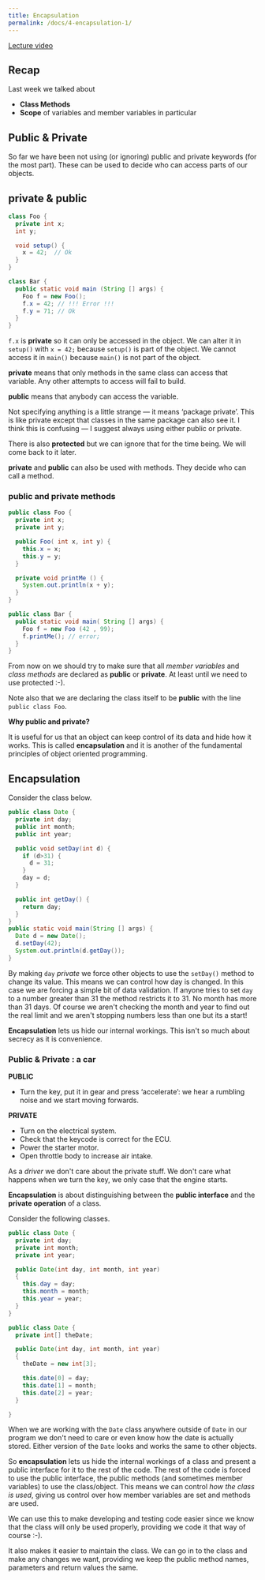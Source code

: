 ```yaml
---
title: Encapsulation
permalink: /docs/4-encapsulation-1/
---
```


[Lecture video](https://web.microsoftstream.com/video/21b6e000-849c-4651-b974-a7bf05e3077a)   

## Recap

Last week we talked about  
* **Class Methods**
* **Scope** of variables and member variables in particular

## Public & Private

So far we have been not using (or ignoring) public and private keywords (for the most part). These can be used to decide who can access parts of our objects.  

## private & public

```java
class Foo {  
  private int x;
  int y;

  void setup() {
    x = 42;  // Ok
  }
}

class Bar {
  public static void main (String [] args) { 
    Foo f = new Foo();
    f.x = 42; // !!! Error !!!
    f.y = 71; // Ok
  }
}
```

`f.x` is **private** so it can only be accessed in the object. We can alter it in `setup()` with `x = 42;` because `setup()` is part of the object. We cannot access it in `main()` because `main()` is not part of the object.  

**private** means that only methods in the same class can access that variable. Any other attempts to access will fail to build.  

**public** means that anybody can access the variable.

Not specifying anything is a little strange — it means ‘package private’. This is like private except that classes in the same package can also see it. I think this is confusing — I suggest always using either public or private.  

There is also **protected** but we can ignore that for the time being. We will come back to it later.  

**private** and **public** can also be used with methods. They decide who can call a method.  

### public and private methods

```java
public class Foo {  
  private int x;  
  private int y;

  public Foo( int x, int y) {  
    this.x = x;
    this.y = y;
  }

  private void printMe () {  
    System.out.println(x + y);
  }
}

public class Bar {
  public static void main( String [] args) {  
    Foo f = new Foo (42 , 99);
    f.printMe(); // error;
  }
}
```

From now on we should try to make sure that all *member variables* and *class methods* are declared as **public** or **private**. At least until we need to use protected :-).  

Note also that we are declaring the class itself to be **public** with the line `public class Foo`.  

**Why public and private?**

It is useful for us that an object can keep control of its data and hide how it works. This is called **encapsulation** and it is another of the fundamental principles of object oriented programming.  

## Encapsulation

Consider the class below.  

```java
public class Date {
  private int day;
  public int month;
  public int year;

  public void setDay(int d) {
    if (d>31) {
      d = 31;
    }
    day = d;
  }

  public int getDay() {
    return day;
  }
}
public static void main(String [] args) {
  Date d = new Date();
  d.setDay(42);
  System.out.println(d.getDay());
}
```

By making `day` *private* we force other objects to use the `setDay()` method to change its value. This means we can control how day is changed. In this case we are forcing a simple bit of data validation. If anyone tries to set `day` to a number greater than 31 the method restricts it to 31. No month has more than 31 days. Of course we aren't checking the month and year to find out the real limit and we aren't stopping numbers less than one but its a start!  

**Encapsulation** lets us hide our internal workings. This isn't so much about secrecy as it is convenience.  

### Public & Private : a car

**PUBLIC**
* Turn the key, put it in gear and press ‘accelerate’: we hear a rumbling noise and we  start moving forwards.  

**PRIVATE**
* Turn on the electrical system.  
* Check that the keycode is correct for the ECU.  
* Power the starter motor.
* Open throttle body to increase air intake.

As a *driver* we don't care about the private stuff. We don't care what happens when we turn the key, we only case that the engine starts. 

**Encapsulation** is about distinguishing between the **public interface** and the **private operation** of a class.  

Consider the following classes.

```java
public class Date {
  private int day;
  private int month;
  private int year;

  public Date(int day, int month, int year)
  {
    this.day = day;
    this.month = month;
    this.year = year;
  }
}

public class Date {
  private int[] theDate;

  public Date(int day, int month, int year)
  {
    theDate = new int[3];

    this.date[0] = day;
    this.date[1] = month;
    this.date[2] = year;
  }

}
```

When we are working with the `Date` class anywhere outside of `Date` in our program we don't need to care or even know how the date is actually stored. Either version of the `Date` looks and works the same to other objects.  

So **encapsulation** lets us hide the internal workings of a class and present a public interface for it to the rest of the code. The rest of the code is forced to use the public interface, the public methods (and sometimes member variables) to use the class/object. This means we can control *how the class is used*, giving us control over how member variables are set and methods are used.  

We can use this to make developing and testing code easier since we know that the class will only be used properly, providing we code it that way of course :-).   

It also makes it easier to maintain the class. We can go in to the class and make any changes we want, providing we keep the public method names, parameters and return values the same.  


